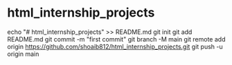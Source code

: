 # html_internship_projects
echo "# html_internship_projects" >> README.md
git init
git add README.md
git commit -m "first commit"
git branch -M main
git remote add origin https://github.com/shoaib812/html_internship_projects.git
git push -u origin main
